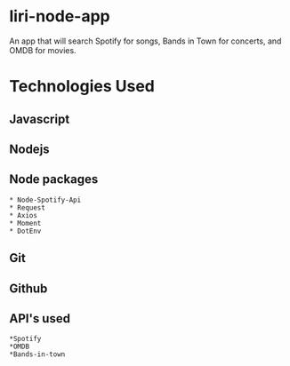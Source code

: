 # liri-node-app
An app that will search Spotify for songs, Bands in Town for concerts, and OMDB for movies.





# Technologies Used

## Javascript
## Nodejs
## Node packages
    * Node-Spotify-Api
    * Request
    * Axios
    * Moment
    * DotEnv
## Git
## Github
## API's used
    *Spotify
    *OMDB
    *Bands-in-town

